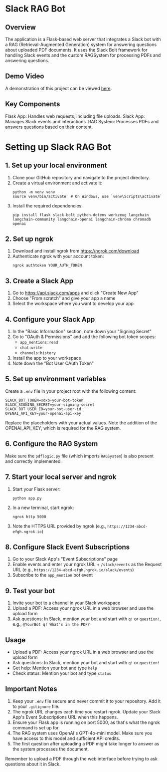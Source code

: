 # Slack RAG Bot

## Overview
The application is a Flask-based web server that integrates a Slack bot with a RAG (Retrieval-Augmented Generation) system for answering questions about uploaded PDF documents. It uses the Slack Bolt framework for handling Slack events and the custom RAGSystem for processing PDFs and answering questions.

## Demo Video

A demonstration of this project can be viewed [here](https://drive.google.com/file/d/1WY9dvCnuyLmmtLtiX6zhxFJaZE1Jf-RW/view?usp=sharing).

## Key Components

Flask App: Handles web requests, including file uploads.
Slack App: Manages Slack events and interactions.
RAG System: Processes PDFs and answers questions based on their content.

# Setting up Slack RAG Bot

## 1. Set up your local environment

1. Clone your GitHub repository and navigate to the project directory.
2. Create a virtual environment and activate it:
   ```
   python -m venv venv
   source venv/bin/activate  # On Windows, use `venv\Scripts\activate`
   ```
3. Install the required dependencies:
   ```
   pip install flask slack-bolt python-dotenv werkzeug langchain langchain-community langchain-openai langchain-chroma chromadb openai
   ```

## 2. Set up ngrok

1. Download and install ngrok from https://ngrok.com/download
2. Authenticate ngrok with your account token:
   ```
   ngrok authtoken YOUR_AUTH_TOKEN
   ```

## 3. Create a Slack App

1. Go to https://api.slack.com/apps and click "Create New App"
2. Choose "From scratch" and give your app a name
3. Select the workspace where you want to develop your app

## 4. Configure your Slack App

1. In the "Basic Information" section, note down your "Signing Secret"
2. Go to "OAuth & Permissions" and add the following bot token scopes:
   - `app_mentions:read`
   - `chat:write`
   - `channels:history`
3. Install the app to your workspace
4. Note down the "Bot User OAuth Token"

## 5. Set up environment variables

Create a `.env` file in your project root with the following content:

```
SLACK_BOT_TOKEN=xoxb-your-bot-token
SLACK_SIGNING_SECRET=your-signing-secret
SLACK_BOT_USER_ID=your-bot-user-id
OPENAI_API_KEY=your-openai-api-key
```

Replace the placeholders with your actual values. Note the addition of the OPENAI_API_KEY, which is required for the RAG system.

## 6. Configure the RAG System

Make sure the `pdflogic.py` file (which imports `RAGSystem`) is also present and correctly implemented.

## 7. Start your local server and ngrok

1. Start your Flask server:
   ```
   python app.py
   ```
2. In a new terminal, start ngrok:
   ```
   ngrok http 5000
   ```
3. Note the HTTPS URL provided by ngrok (e.g., `https://1234-abcd-efgh.ngrok.io`)

## 8. Configure Slack Event Subscriptions

1. Go to your Slack App's "Event Subscriptions" page
2. Enable events and enter your ngrok URL + `/slack/events` as the Request URL
   (e.g., `https://1234-abcd-efgh.ngrok.io/slack/events`)
3. Subscribe to the `app_mention` bot event

## 9. Test your bot

1. Invite your bot to a channel in your Slack workspace
2. Upload a PDF: Access your ngrok URL in a web browser and use the upload form
3. Ask questions: In Slack, mention your bot and start with `q!` or `question!`, e.g., `@YourBot q! What's in the PDF?`

## Usage

- Upload a PDF: Access your ngrok URL in a web browser and use the upload form
- Ask questions: In Slack, mention your bot and start with `q!` or `question!`
- Get help: Mention your bot and type `help`
- Check status: Mention your bot and type `status`

## Important Notes

1. Keep your `.env` file secure and never commit it to your repository. Add it to your `.gitignore` file.
2. The ngrok URL changes each time you restart ngrok. Update your Slack App's Event Subscriptions URL when this happens.
3. Ensure your Flask app is running on port 5000, as that's what the ngrok command is set up for.
4. The RAG system uses OpenAI's GPT-4o-mini model. Make sure you have access to this model and sufficient API credits.
5. The first question after uploading a PDF might take longer to answer as the system processes the document.

Remember to upload a PDF through the web interface before trying to ask questions about it in Slack.
